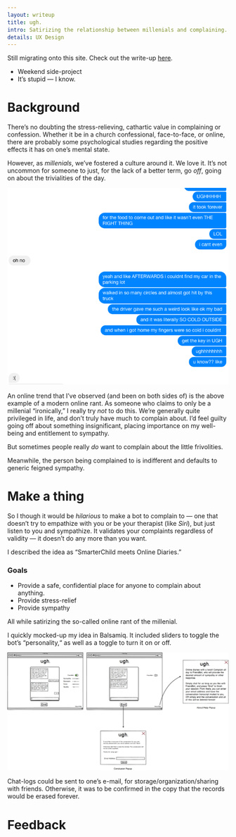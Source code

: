 ```yaml
---
layout: writeup
title: ugh.
intro: Satirizing the relationship between millenials and complaining.
details: UX Design
---
```


Still migrating onto this site. Check out the write-up <a href='https://medium.com/@wilburchen/ugh-9c14dfe7a33d#.1jvcjnid4'>here</a>.

- Weekend side-project
- It’s stupid — I know.

# Background

There’s no doubting the stress-relieving, cathartic value in complaining or confession. Whether it be in a church confessional, face-to-face, or online, there are probably some psychological studies regarding the positive effects it has on one’s mental state.

However, as *millenials*, we’ve fostered a culture around it. We love it. It’s not uncommon for someone to just, for the lack of a better term, go *off*, going on about the trivialities of the day. 

![ugh background](/files/ugh_background.png "ugh. background")

An online trend that I’ve observed (and been on both sides of) is the above example of a modern online rant. As someone who claims to only be a millenial “ironically,” I really try *not* to do this. We’re generally quite privileged in life, and don’t truly have much to complain about. I’d feel guilty going off about something insignificant, placing importance on my well-being and entitlement to sympathy. 

But sometimes people really *do* want to complain about the little frivolities.

Meanwhile, the person being complained to is indifferent and defaults to generic feigned sympathy. 

# Make a thing

So I though it would be *hilarious* to make a bot to complain to — one that doesn’t try to empathize with you or be your therapist (like *Siri*), but just listen to you and sympathize. It validates your complaints regardless of validity — it doesn’t do any more than you want.

I described the idea as “SmarterChild meets Online Diaries.” 

### Goals

- Provide a safe, confidential place for anyone to complain about anything.
- Provide stress-relief
- Provide sympathy

All while satirizing the so-called online rant of the millenial.

I quickly mocked-up my idea in Balsamiq. It included sliders to toggle the bot’s “personality,“ as well as a toggle to turn it on or off.

![ugh initial mockup](/files/ugh_initial.png "ugh. initial mockup")

Chat-logs could be sent to one’s e-mail, for storage/organization/sharing with friends. Otherwise, it was to be confirmed in the copy that the records would be erased forever.

# Feedback


























